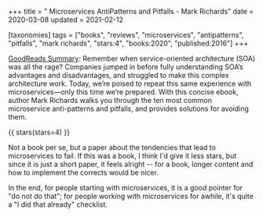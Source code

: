 +++
title = " Microservices AntiPatterns and Pitfalls - Mark Richards"
date = 2020-03-08
updated = 2021-02-12

[taxonomies]
tags = ["books", "reviews", "microservices", "antipatterns", "pitfalls", 
"mark richards", "stars:4", "books:2020", "published:2016"]
+++

[GoodReads Summary](https://www.goodreads.com/book/show/31291348-microservices-antipatterns-and-pitfalls):
Remember when service-oriented architecture (SOA) was all the rage? Companies
jumped in before fully understanding SOA’s advantages and disadvantages, and
struggled to make this complex architecture work. Today, we’re poised to
repeat this same experience with microservices—only this time we’re prepared.
With this concise ebook, author Mark Richards walks you through the ten most
common microservice anti-patterns and pitfalls, and provides solutions for
avoiding them.

<!-- more -->

{{ stars(stars=4) }}

Not a book per se, but a paper about the tendencies that lead to microservices
to fail. If this was a book, I think I'd give it less stars, but since it is
just a short paper, it feels alright -- for a book, longer content and how to
implement the corrects would be nicer.

In the end, for people starting with microservices, it is a good pointer for
"do not do that"; for people working with microservices for awhile, it's quite
a "I did that already" checklist.

